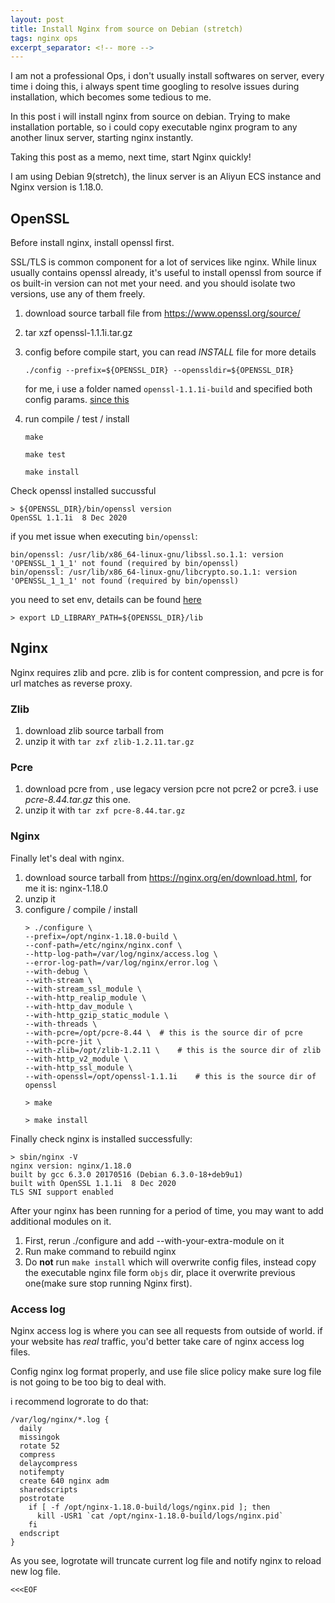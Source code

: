 ```yaml
---
layout: post
title: Install Nginx from source on Debian (stretch)
tags: nginx ops
excerpt_separator: <!-- more -->
---
```


I am not a professional Ops, i don't usually install softwares on server, every time i doing this, i always spent time googling to resolve issues during installation, which becomes some tedious to me.

In this post i will install nginx from source on debian. Trying to make installation portable, so i could copy executable nginx program to any another linux server, starting nginx instantly.

Taking this post as a memo, next time, start Nginx quickly!

<!-- more -->

I am using Debian 9(stretch), the linux server is an Aliyun ECS instance and Nginx version is 1.18.0.

## OpenSSL

Before install nginx, install openssl first.

SSL/TLS is common component for a lot of services like nginx. While linux usually contains openssl already, it's useful to install openssl from source if os built-in version can not met your need. and you should isolate two versions, use any of them freely.

1. download source tarball file from https://www.openssl.org/source/

2. tar xzf openssl-1.1.1i.tar.gz

3. config before compile start, you can read *INSTALL* file for more details

   `./config --prefix=${OPENSSL_DIR} --openssldir=${OPENSSL_DIR}`

   for me, i use a folder named `openssl-1.1.1i-build` and specified both config params. [since this](https://wiki.openssl.org/index.php/Compilation_and_Installation#PREFIX_and_OPENSSLDIR)

4. run compile / test / install 

   ```
   make 

   make test

   make install
   ```

Check openssl installed succussful

```
> ${OPENSSL_DIR}/bin/openssl version
OpenSSL 1.1.1i  8 Dec 2020
```

if you met issue when executing `bin/openssl`:

```
bin/openssl: /usr/lib/x86_64-linux-gnu/libssl.so.1.1: version 'OPENSSL_1_1_1' not found (required by bin/openssl)
bin/openssl: /usr/lib/x86_64-linux-gnu/libcrypto.so.1.1: version 'OPENSSL_1_1_1' not found (required by bin/openssl)
```

you need to set env, details can be found [here](https://github.com/openssl/openssl/issues/5845)

```
> export LD_LIBRARY_PATH=${OPENSSL_DIR}/lib
```

## Nginx

Nginx requires zlib and pcre. zlib is for content compression, and pcre is for url matches as reverse proxy.

### Zlib

1. download zlib source tarball from [](https://zlib.net/ )
2. unzip it with `tar zxf zlib-1.2.11.tar.gz`

### Pcre

1. download pcre from [](https://www.pcre.org/), use legacy version pcre not pcre2 or pcre3. i use *pcre-8.44.tar.gz* this one.
2. unzip it with `tar zxf pcre-8.44.tar.gz`

### Nginx

Finally let's deal with nginx.

1. download source tarball from https://nginx.org/en/download.html, for me it is: nginx-1.18.0
2. unzip it 
3. configure / compile / install
   ```
   > ./configure \
   --prefix=/opt/nginx-1.18.0-build \
   --conf-path=/etc/nginx/nginx.conf \
   --http-log-path=/var/log/nginx/access.log \
   --error-log-path=/var/log/nginx/error.log \
   --with-debug \
   --with-stream \
   --with-stream_ssl_module \
   --with-http_realip_module \
   --with-http_dav_module \
   --with-http_gzip_static_module \
   --with-threads \
   --with-pcre=/opt/pcre-8.44 \  # this is the source dir of pcre
   --with-pcre-jit \
   --with-zlib=/opt/zlib-1.2.11 \    # this is the source dir of zlib
   --with-http_v2_module \
   --with-http_ssl_module \
   --with-openssl=/opt/openssl-1.1.1i    # this is the source dir of openssl 

   > make

   > make install 
   ```

Finally check nginx is installed successfully:

```
> sbin/nginx -V
nginx version: nginx/1.18.0
built by gcc 6.3.0 20170516 (Debian 6.3.0-18+deb9u1)
built with OpenSSL 1.1.1i  8 Dec 2020
TLS SNI support enabled
```

After your nginx has been running for a period of time, you may want to add additional modules on it.

1. First, rerun ./configure and add --with-your-extra-module on it
2. Run make command to rebuild nginx 
3. Do **not** run `make install` which will overwrite config files, instead copy the executable nginx file form `objs` dir, place it overwrite previous one(make sure stop running Nginx first).

### Access log

Nginx access log is where you can see all requests from outside of world. if your website has *real* traffic, you'd better take care of nginx access log files.

Config nginx log format properly, and use file slice policy make sure log file is not going to be too big to deal with.

i recommend logrorate to do that:

```
/var/log/nginx/*.log {
  daily
  missingok
  rotate 52
  compress
  delaycompress
  notifempty
  create 640 nginx adm
  sharedscripts
  postrotate
    if [ -f /opt/nginx-1.18.0-build/logs/nginx.pid ]; then
      kill -USR1 `cat /opt/nginx-1.18.0-build/logs/nginx.pid`
    fi
  endscript
}
```

As you see, logrotate will truncate current log file and notify nginx to reload new log file.

`<<<EOF`